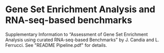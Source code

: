 # Gene Set Enrichment Analysis and RNA-seq-based benchmarks
Supplementary Information to “Assessment of Gene Set Enrichment Analysis using curated RNA-seq-based Benchmarks” by J. Candia and L. Ferrucci. See "README Pipeline.pdf" for details.
